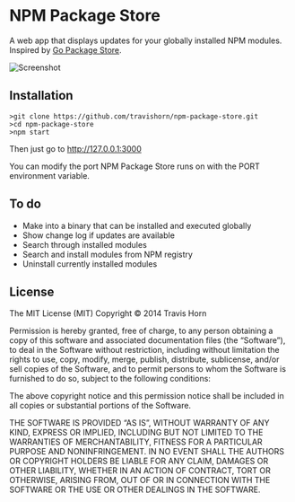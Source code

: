 # NPM Package Store

A web app that displays updates for your globally installed NPM modules. Inspired by [Go Package Store](https://github.com/shurcooL/Go-Package-Store).

![Screenshot](http://i.imgur.com/MIvjI7t.png)

## Installation

    >git clone https://github.com/travishorn/npm-package-store.git
    >cd npm-package-store
    >npm start

Then just go to http://127.0.0.1:3000

You can modify the port NPM Package Store runs on with the PORT environment variable.

## To do

- Make into a binary that can be installed and executed globally
- Show change log if updates are available
- Search through installed modules
- Search and install modules from NPM registry
- Uninstall currently installed modules

## License

The MIT License (MIT)
Copyright © 2014 Travis Horn

Permission is hereby granted, free of charge, to any person obtaining a copy of this software and associated documentation files (the “Software”), to deal in the Software without restriction, including without limitation the rights to use, copy, modify, merge, publish, distribute, sublicense, and/or sell copies of the Software, and to permit persons to whom the Software is furnished to do so, subject to the following conditions:

The above copyright notice and this permission notice shall be included in all copies or substantial portions of the Software.

THE SOFTWARE IS PROVIDED “AS IS”, WITHOUT WARRANTY OF ANY KIND, EXPRESS OR IMPLIED, INCLUDING BUT NOT LIMITED TO THE WARRANTIES OF MERCHANTABILITY, FITNESS FOR A PARTICULAR PURPOSE AND NONINFRINGEMENT. IN NO EVENT SHALL THE AUTHORS OR COPYRIGHT HOLDERS BE LIABLE FOR ANY CLAIM, DAMAGES OR OTHER LIABILITY, WHETHER IN AN ACTION OF CONTRACT, TORT OR OTHERWISE, ARISING FROM, OUT OF OR IN CONNECTION WITH THE SOFTWARE OR THE USE OR OTHER DEALINGS IN THE SOFTWARE.